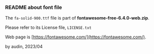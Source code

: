 ### README about font file

The `fa-solid-900.ttf` file is part of **fontawesome-free-6.4.0-web.zip**.

Please refer to its License file, `LICENSE.txt`

Web page is [https://fontawesome.com/](https://fontawesome.com/).


by audin, 2023/04
